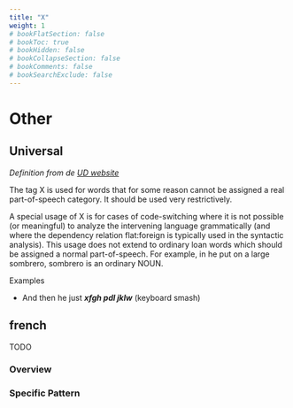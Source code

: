 ```yaml
---
title: "X"
weight: 1
# bookFlatSection: false
# bookToc: true
# bookHidden: false
# bookCollapseSection: false
# bookComments: false
# bookSearchExclude: false
---
```


# Other

##  Universal  

*Definition from de [UD website](https://universaldependencies.org/u/pos/X.html)*

The tag X is used for words that for some reason cannot be assigned a real part-of-speech category. It should be used very restrictively.

A special usage of X is for cases of code-switching where it is not possible (or meaningful) to analyze the intervening language grammatically (and where the dependency relation flat:foreign is typically used in the syntactic analysis). This usage does not extend to ordinary loan words which should be assigned a normal part-of-speech. For example, in he put on a large sombrero, sombrero is an ordinary NOUN.

Examples
- And then he just ***xfgh pdl jklw*** (keyboard smash)

## french

TODO
### Overview

### Specific Pattern



